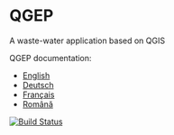 # QGEP
A waste-water application based on QGIS

QGEP documentation:

 * [English](https://qgep.github.io/docs)
 * [Deutsch](https://qgep.github.io/docs/de)
 * [Français](https://qgep.github.io/docs/fr)
 * [Română](https://qgep.github.io/docs/ro)

[![Build Status](https://travis-ci.org/QGEP/QGEP.svg?branch=master)](https://travis-ci.org/QGEP/QGEP)

